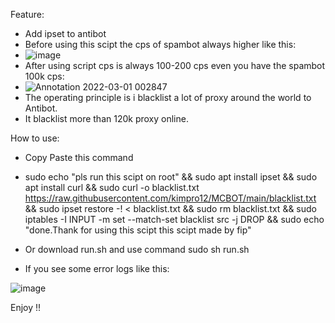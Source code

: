 Feature: 
- Add ipset to antibot
- Before using this scipt the cps of spambot always higher like this:
- ![image](https://user-images.githubusercontent.com/95573884/156032045-208207e8-5203-43bc-a607-1449579728b7.png)
- After using script cps is always 100-200 cps even you have the spambot 100k cps:
- ![Annotation 2022-03-01 002847](https://user-images.githubusercontent.com/95573884/156032300-e50d1b49-6451-4eca-82d9-03019f2ee9e7.png)
- The operating principle is i blacklist a lot of proxy around the world to Antibot.
- It blacklist more than 120k proxy online.

How to use:
- Copy Paste this command 
- sudo echo "pls run this scipt on root" && sudo apt install ipset && sudo apt install curl && sudo curl -o blacklist.txt https://raw.githubusercontent.com/kimpro12/MCBOT/main/blacklist.txt && sudo ipset restore -! < blacklist.txt && sudo rm blacklist.txt && sudo iptables -I INPUT -m set --match-set blacklist src -j DROP && sudo echo "done.Thank for using this scipt this scipt made by fip"

- Or download run.sh and use command sudo sh run.sh

- If you see some error logs like this:

![image](https://user-images.githubusercontent.com/95573884/159100121-498b348e-186a-485a-885e-e140c93812a9.png)



Enjoy !!
